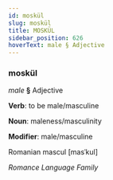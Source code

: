 ```yaml
---
id: moskül
slug: moskül
title: MOSKÜL
sidebar_position: 626
hoverText: male § Adjective
---
```


### moskül

*male* **§** Adjective

**Verb**: to be male/masculine

**Noun**: maleness/masculinity

**Modifier**: male/masculine

Romanian mascul [masˈkul]

*Romance Language Family*
